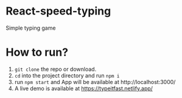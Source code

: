 # React-speed-typing
Simple typing game
# How to run?
1. `git clone` the repo or download.
2.  `cd` into the project directory and run `npm i`
3.  run `npm start` and App will be available at http://localhost:3000/
4.  A live demo is available at https://typeitfast.netlify.app/

